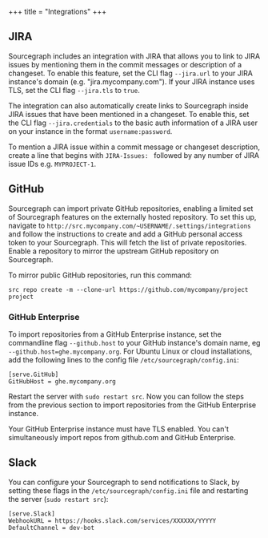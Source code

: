 +++
title = "Integrations"
+++

## JIRA

Sourcegraph includes an integration with JIRA that allows you to link to JIRA issues by mentioning them in the commit messages or description of a changeset. To enable this feature, set the CLI flag `--jira.url` to your JIRA instance's domain (e.g. "jira.mycompany.com"). If your JIRA instance uses TLS, set the CLI flag `--jira.tls` to `true`.

The integration can also automatically create links to Sourcegraph inside JIRA issues that have been mentioned in a changeset. To enable this, set the CLI flag `--jira.credentials` to the basic auth information of a JIRA user on your instance in the format `username:password`.

To mention a JIRA issue within a commit message or changeset description, create a line that begins with `JIRA-Issues: ` followed by any number of JIRA issue IDs e.g. `MYPROJECT-1`.

## GitHub

Sourcegraph can import private GitHub repositories, enabling a limited set of Sourcegraph features on the externally hosted repository. To set this up, navigate to `http://src.mycompany.com/~USERNAME/.settings/integrations` and follow the instructions to create and add a GitHub personal access token to your Sourcegraph. This will fetch the list of private repositories. Enable a repository to mirror the upstream GitHub repository on Sourcegraph.

To mirror public GitHub repositories, run this command:

`src repo create -m --clone-url https://github.com/mycompany/project project`

### GitHub Enterprise

To import repositories from a GitHub Enterprise instance, set the commandline flag `--github.host` to your GitHub instance's domain name, eg `--github.host=ghe.mycompany.org`. For Ubuntu Linux or cloud installations, add the following lines to the config file `/etc/sourcegraph/config.ini`:

```
[serve.GitHub]
GitHubHost = ghe.mycompany.org
```

Restart the server with `sudo restart src`. Now you can follow the steps from the previous section to import repositories from the GitHub Enterprise instance.

Your GitHub Enterprise instance must have TLS enabled. You can't simultaneously import repos from github.com and GitHub Enterprise.

## Slack

You can configure your Sourcegraph to send notifications to Slack, by setting these flags in the `/etc/sourcegraph/config.ini` file and restarting the server (`sudo restart src`):

```
[serve.Slack]
WebhookURL = https://hooks.slack.com/services/XXXXXX/YYYYY
DefaultChannel = dev-bot
```
